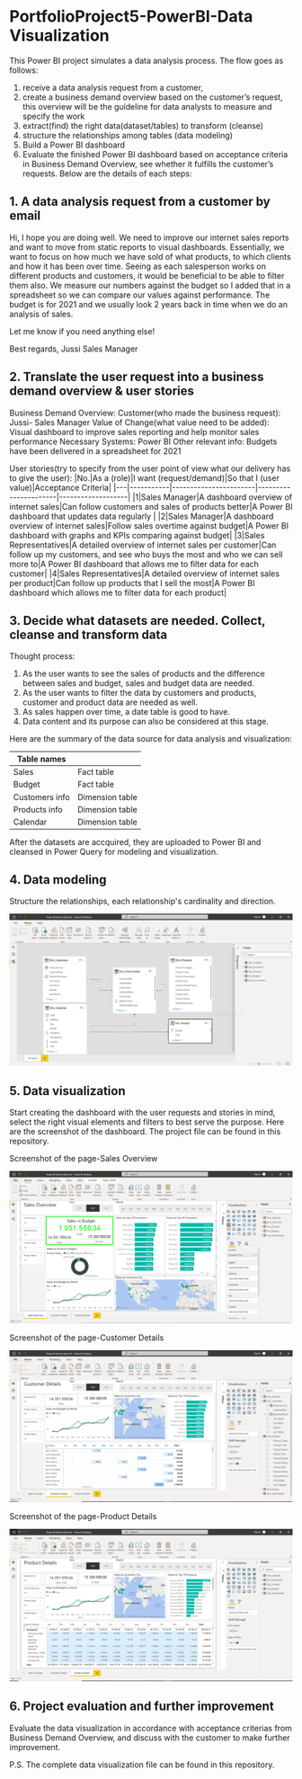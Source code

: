 # PortfolioProject5-PowerBI-Data Visualization
This Power BI project simulates a data analysis process. The flow goes as follows:
1. receive a data analysis request from a customer, 
2. create a business demand overview based on the customer’s request, this overview will be the guideline for data analysts to measure and specify the work
3. extract(find) the right data(dataset/tables) to transform (cleanse)
4. structure the relationships among tables (data modeling)
5. Build a Power BI dashboard
6. Evaluate the finished Power BI dashboard based on acceptance criteria in Business Demand Overview, see whether it fulfills the customer’s requests.
Below are the details of each steps:

## 1. A data analysis request from a customer by email

Hi,
I hope you are doing well. We need to improve our internet sales reports and want to move from static reports to visual dashboards.
Essentially, we want to focus on how much we have sold of what products, to which clients and how it has been over time.
Seeing as each salesperson works on different products and customers, it would be beneficial to be able to filter them also.
We measure our numbers against the budget so I added that in a spreadsheet so we can compare our values against performance.
The budget is for 2021 and we usually look 2 years back in time when we do an analysis of sales.

Let me know if you need anything else!

Best regards,
Jussi
Sales Manager

## 2. Translate the user request into a business demand overview & user stories

Business Demand Overview:
Customer(who made the business request): Jussi- Sales Manager
Value of Change(what value need to be added): Visual dashboard to improve sales reporting and help monitor sales performance
Necessary Systems: Power BI
Other relevant info: Budgets have been delivered in a spreadsheet for 2021

User stories(try to specify from the user point of view what our delivery has to give the user):
|No.|As a (role)|I want (request/demand)|So that I (user value)|Acceptance Criteria|
|---|-----------|-----------------------|----------------------|-------------------|
|1|Sales Manager|A dashboard overview of internet sales|Can follow customers and sales of products better|A Power BI dashboard that updates data regularly |
|2|Sales Manager|A dashboard overview of internet sales|Follow sales overtime against budget|A Power BI dashboard with graphs and KPIs comparing against budget|
|3|Sales Representatives|A detailed overview of internet sales per customer|Can follow up my customers, and see who buys the most and who we can sell more to|A Power BI dashboard that allows me to filter data for each customer|
|4|Sales Representatives|A detailed overview of internet sales per product|Can follow up products that I sell the most|A Power BI dashboard which allows me to filter data for each product|

## 3. Decide what datasets are needed. Collect, cleanse and transform data
Thought process:
1. As the user wants to see the sales of products and the difference between sales and budget, sales and budget data are needed.
2. As the user wants to filter the data by customers and products, customer and product data are needed as well.
3. As sales happen over time, a date table is good to have.
4. Data content and its purpose can also be considered at this stage. 

Here are the summary of the data source for data analysis and visualization:

|Table names| |
|-----------|----------|
|Sales|Fact table|
|Budget|Fact table|
|Customers info|Dimension table|
|Products info|Dimension table|
|Calendar|Dimension table|

After the datasets are accquired, they are uploaded to Power BI and cleansed in Power Query for modeling and visualization.

## 4. Data modeling
Structure the relationships, each relationship's cardinality and direction.

![Screenshot of data structure](/Screenshots/screenshot-of-data-structure.PNG)

## 5. Data visualization
Start creating the dashboard with the user requests and stories in mind, select the right visual elements and filters to best serve the purpose. Here are the screenshot of the dashboard. The project file can be found in this repository.

Screenshot of the page-Sales Overview

![Screenshot of page1](/Screenshots/dashboard-page1.PNG)

Screenshot of the page-Customer Details

![Screnshot of page2](/Screenshots/dashboard-page21.PNG)

Screenshot of the page-Product Details

![Screnshot of page3](/Screenshots/dashboard-page3.PNG)

## 6. Project evaluation and further improvement
Evaluate the data visualization in accordance with acceptance criterias from Business Demand Overview, and discuss with the customer to make further improvement.

P.S. The complete data visualization file can be found in this repository.

